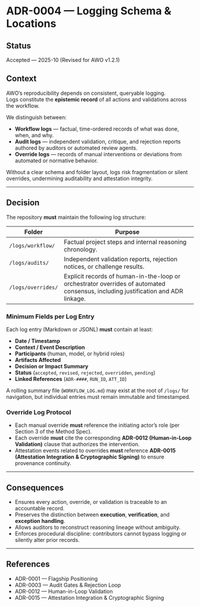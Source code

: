 # ADR-0004 — Logging Schema & Locations

## Status
Accepted — 2025-10 (Revised for AWO v1.2.1)

## Context
AWO’s reproducibility depends on consistent, queryable logging.  
Logs constitute the **epistemic record** of all actions and validations across the workflow.

We distinguish between:
- **Workflow logs** — factual, time-ordered records of what was done, when, and why.  
- **Audit logs** — independent validation, critique, and rejection reports authored by auditors or automated review agents.  
- **Override logs** — records of manual interventions or deviations from automated or normative behavior.

Without a clear schema and folder layout, logs risk fragmentation or silent overrides, undermining auditability and attestation integrity.

---

## Decision

The repository **must** maintain the following log structure:

| Folder | Purpose |
|---------|----------|
| `/logs/workflow/` | Factual project steps and internal reasoning chronology. |
| `/logs/audits/` | Independent validation reports, rejection notices, or challenge results. |
| `/logs/overrides/` | Explicit records of human-in-the-loop or orchestrator overrides of automated consensus, including justification and ADR linkage. |

### Minimum Fields per Log Entry
Each log entry (Markdown or JSONL) **must** contain at least:

- **Date / Timestamp**  
- **Context / Event Description**  
- **Participants** (human, model, or hybrid roles)  
- **Artifacts Affected**  
- **Decision or Impact Summary**  
- **Status** (`accepted`, `revised`, `rejected`, `overridden`, `pending`)  
- **Linked References** (`ADR-####`, `RUN_ID`, `ATT_ID`)

A rolling summary file (`WORKFLOW_LOG.md`) may exist at the root of `/logs/` for navigation, but individual entries must remain immutable and timestamped.

### Override Log Protocol
- Each manual override **must** reference the initiating actor’s role (per Section 3 of the Method Spec).  
- Each override **must** cite the corresponding **ADR-0012 (Human-in-Loop Validation)** clause that authorizes the intervention.  
- Attestation events related to overrides **must** reference **ADR-0015 (Attestation Integration & Cryptographic Signing)** to ensure provenance continuity.

---

## Consequences
- Ensures every action, override, or validation is traceable to an accountable record.  
- Preserves the distinction between **execution**, **verification**, and **exception handling**.  
- Allows auditors to reconstruct reasoning lineage without ambiguity.  
- Enforces procedural discipline: contributors cannot bypass logging or silently alter prior records.

---

## References
- ADR-0001 — Flagship Positioning  
- ADR-0003 — Audit Gates & Rejection Loop  
- ADR-0012 — Human-in-Loop Validation  
- ADR-0015 — Attestation Integration & Cryptographic Signing
